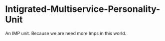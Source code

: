 # Intigrated-Multiservice-Personality-Unit
An IMP unit. Because we are need more Imps in this world.

